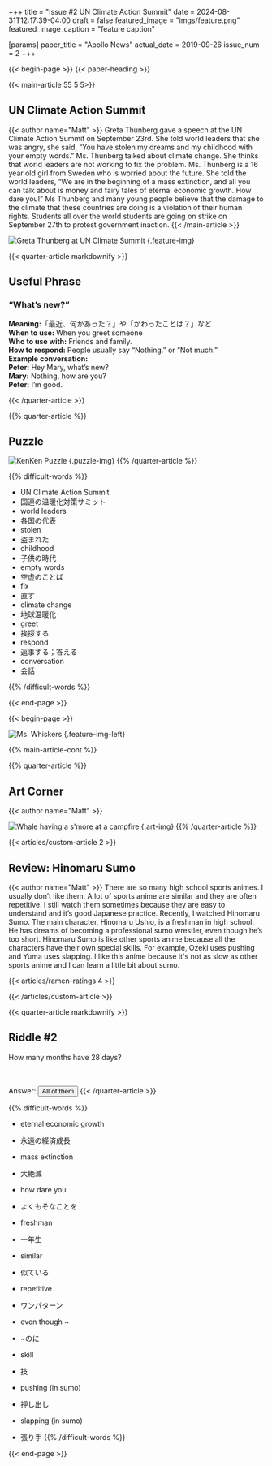 +++
title = "Issue #2 UN Climate Action Summit"
date = 2024-08-31T12:17:39-04:00
draft = false
featured_image = "imgs/feature.png"
featured_image_caption = "feature caption"

[params]
    paper_title = "Apollo News"
    actual_date = 2019-09-26
    issue_num = 2
+++

<!-- you can put percent signs on this instead of <> to process markdown -->
{{< begin-page >}}
{{< paper-heading >}}

<!-- The main english article should not be more than 740 characters -->
<!-- The main japanese article should not be more than 350 characters -->
{{< main-article 55 5 5>}}

<h2>UN Climate Action Summit</h2>
{{< author name="Matt" >}}
Greta Thunberg gave a speech at the UN Climate Action Summit on September 23rd. She told world leaders that she was angry, she said, “You have stolen my dreams and my childhood with your empty words.”  Ms. Thunberg talked about climate change. She thinks that world leaders are not working to fix the problem.
   Ms. Thunberg is a 16 year old girl from Sweden who is worried about the future. She told the world leaders, “We are in the beginning of a mass extinction, and all you can talk about is money and fairy tales of eternal economic growth. How dare you!”
   Ms Thunberg and many young people believe that the damage to the climate that these countries are doing is a violation of their human rights. Students all over the world students are going on strike on September 27th to protest government inaction.
{{< /main-article >}}

![Greta Thunberg at UN Climate Summit](imgs/feature.png)
{.feature-img}



{{< quarter-article markdownify >}}
## Useful Phrase
### “What’s new?”

**Meaning:**「最近、何かあった？」や「かわったことは？」など  
**When to use:** When you greet someone  
**Who to use with:** Friends and family.  
**How to respond:** People usually say “Nothing.” or “Not much.”  
**Example conversation:**  
**Peter:** Hey Mary, what’s new?  
**Mary:** Nothing, how are you?  
**Peter:** I’m good.  

{{< /quarter-article >}}

{{% quarter-article %}}
<!-- a quarter article should not be more than 630 char -->
## Puzzle

![KenKen Puzzle](imgs/kenken.png)
{.puzzle-img}
{{% /quarter-article %}}

{{% difficult-words %}}
<!-- max number of difficult words is 10 -->
* UN Climate Action Summit
* 国連の温暖化対策サミット
* world leaders
* 各国の代表
* stolen
* 盗まれた
* childhood
* 子供の時代
* empty words
* 空虚のことば
* fix
* 直す
* climate change
* 地球温暖化
* greet
* 挨拶する
* respond
* 返事する；答える
* conversation
* 会話








{{% /difficult-words %}}

<!-- END OF THE FIRST PAGE -->
{{< end-page >}}

{{< begin-page >}}

![Ms. Whiskers](imgs/feature.png)
{.feature-img-left}

{{% main-article-cont %}}



{{% quarter-article %}}
<!-- a quarter article should not be more than 600 char -->
## Art Corner
{{< author name="Matt" >}}

![Whale having a s'more at a campfire](imgs/whale.png)
{.art-img}
{{% /quarter-article %}}



{{< articles/custom-article 2 >}}
<!-- a quarter article should not be more than 600 char -->
<h2>Review: Hinomaru Sumo</h2>
{{< author name="Matt" >}}
There are so many high school sports animes. I usually don’t like them. A lot of sports anime are similar and they are often repetitive. I still watch them sometimes because they are easy to understand and it’s good Japanese practice.
Recently, I watched Hinomaru Sumo. The main character, Hinomaru Ushio, is a freshman in high school. He has dreams of becoming a professional sumo wrestler, even though he’s too short. 
Hinomaru Sumo is like other sports anime because all the characters have their own special skills. For example, Ozeki uses pushing and Yuma uses slapping. 
I like this anime because it's not as slow as other sports anime and I can learn a little bit about sumo.


<!-- Change the Ramen rating number to be the number out of five -->
{{< articles/ramen-ratings 4 >}}

{{< /articles/custom-article >}}


{{< quarter-article markdownify >}}
<!-- a quarter article should not be more than 630 char -->
## Riddle #2
How many months have 28 days?
<br>
<br>
<br>
  
  
  

Answer: <button class="spoiler">All of them</button>
{{< /quarter-article >}}

{{% difficult-words %}}
<!-- max number of difficult words is 10 -->
* eternal economic growth
* 永遠の経済成長
* mass extinction
* 大絶滅
* how dare you
* よくもそなことを

* freshman
* 一年生
* similar
* 似ている
* repetitive
* ワンパターン
* even though ~
* ~のに
* skill
* 技
* pushing (in sumo)
* 押し出し
* slapping (in sumo)
* 張り手
{{% /difficult-words %}}


{{< end-page >}}